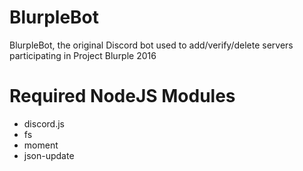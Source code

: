 # BlurpleBot

BlurpleBot, the original Discord bot used to add/verify/delete servers participating in Project Blurple 2016

# Required NodeJS Modules

- discord.js
- fs
- moment
- json-update
